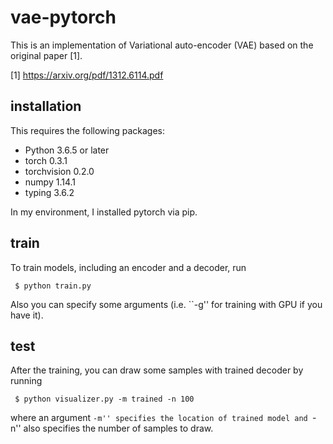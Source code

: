 # vae-pytorch
This is an implementation of Variational auto-encoder (VAE) based on the original paper [1].

[1] https://arxiv.org/pdf/1312.6114.pdf

## installation
This requires the following packages:

 - Python 3.6.5 or later
 - torch 0.3.1
 - torchvision 0.2.0
 - numpy 1.14.1
 - typing 3.6.2

In my environment, I installed pytorch via pip.

## train
To train models, including an encoder and a decoder, run

     $ python train.py

Also you can specify some arguments (i.e. ``-g'' for training with GPU if you have it).

## test
After the training, you can draw some samples with trained decoder by running

     $ python visualizer.py -m trained -n 100

where an argument ``-m'' specifies the location of trained model and ``-n'' also specifies the number of samples to draw.
